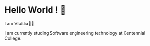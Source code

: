 # Hello World ! 👋
I am Vibitha🌸🦋


I am currently studing Software engineering technology at Centennial College.